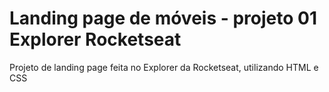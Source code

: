 
# Landing page de móveis - projeto 01 Explorer Rocketseat

Projeto de landing page feita no Explorer da Rocketseat, utilizando HTML e CSS
